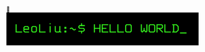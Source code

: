 👋
![hello](https://github.com/bmwz110/bmwz110/blob/master/%E6%88%AA%E5%B1%8F2020-09-17%20%E4%B8%8B%E5%8D%888.51.26.png)

<!--
**bmwz110/bmwz110** is a ✨ _special_ ✨ repository because its `README.md` (this file) appears on your GitHub profile.

Here are some ideas to get you started:

- 🔭 I’m currently working on ...
- 🌱 I’m currently learning ...
- 👯 I’m looking to collaborate on ...
- 🤔 I’m looking for help with ...
- 💬 Ask me about ...
- 📫 How to reach me: ...
- 😄 Pronouns: ...
- ⚡ Fun fact: ...
-->
